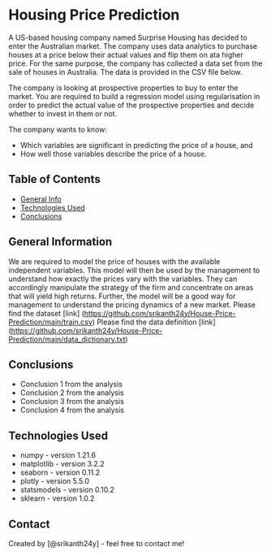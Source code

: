 # Housing Price Prediction
A US-based housing company named Surprise Housing has decided to enter the Australian market. The company uses data analytics to purchase houses at a price below their actual values and flip them on ata higher price. For the same purpose, the company has collected a data set from the sale of houses in Australia. The data is provided in the CSV file below.

The company is looking at prospective properties to buy to enter the market. You are required to build a regression model using regularisation in order to predict the actual value of the prospective properties and decide whether to invest in them or not.

The company wants to know:
- Which variables are significant in predicting the price of a house, and
- How well those variables describe the price of a house.


## Table of Contents
* [General Info](#general-information)
* [Technologies Used](#technologies-used)
* [Conclusions](#conclusions)

<!-- You can include any other section that is pertinent to your problem -->

## General Information
We are required to model the price of houses with the available independent variables. This model will then be used by the management to understand how exactly the prices vary with the variables. They can accordingly manipulate the strategy of the firm and concentrate on areas that will yield high returns. Further, the model will be a good way for management to understand the pricing dynamics of a new market.
Please find the dataset [link] (https://github.com/srikanth24y/House-Price-Prediction/main/train.csv)
Please find the data definition [link] (https://github.com/srikanth24y/House-Price-Prediction/main/data_dictionary.txt)

<!-- You don't have to answer all the questions - just the ones relevant to your project. -->

## Conclusions
- Conclusion 1 from the analysis
- Conclusion 2 from the analysis
- Conclusion 3 from the analysis
- Conclusion 4 from the analysis

<!-- You don't have to answer all the questions - just the ones relevant to your project. -->


## Technologies Used
- numpy - version 1.21.6
- matplotlib - version 3.2.2
- seaborn - version 0.11.2
- plotly - version 5.5.0
- statsmodels - version 0.10.2
- sklearn - version 1.0.2

<!-- As the libraries versions keep on changing, it is recommended to mention the version of library used in this project -->

## Contact
Created by [@srikanth24y] - feel free to contact me!


<!-- Optional -->
<!-- ## License -->
<!-- This project is open source and available under the [... License](). -->

<!-- You don't have to include all sections - just the one's relevant to your project -->